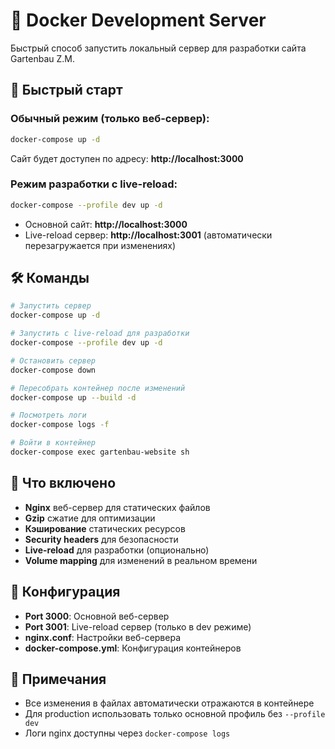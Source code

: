 # 🐳 Docker Development Server

Быстрый способ запустить локальный сервер для разработки сайта Gartenbau Z.M.

## 🚀 Быстрый старт

### Обычный режим (только веб-сервер):
```bash
docker-compose up -d
```
Сайт будет доступен по адресу: **http://localhost:3000**

### Режим разработки с live-reload:
```bash
docker-compose --profile dev up -d
```
- Основной сайт: **http://localhost:3000**
- Live-reload сервер: **http://localhost:3001** (автоматически перезагружается при изменениях)

## 🛠 Команды

```bash
# Запустить сервер
docker-compose up -d

# Запустить с live-reload для разработки
docker-compose --profile dev up -d

# Остановить сервер
docker-compose down

# Пересобрать контейнер после изменений
docker-compose up --build -d

# Посмотреть логи
docker-compose logs -f

# Войти в контейнер
docker-compose exec gartenbau-website sh
```

## 📁 Что включено

- **Nginx** веб-сервер для статических файлов
- **Gzip** сжатие для оптимизации
- **Кэширование** статических ресурсов
- **Security headers** для безопасности
- **Live-reload** для разработки (опционально)
- **Volume mapping** для изменений в реальном времени

## 🔧 Конфигурация

- **Port 3000**: Основной веб-сервер
- **Port 3001**: Live-reload сервер (только в dev режиме)
- **nginx.conf**: Настройки веб-сервера
- **docker-compose.yml**: Конфигурация контейнеров

## 📝 Примечания

- Все изменения в файлах автоматически отражаются в контейнере
- Для production использовать только основной профиль без `--profile dev`
- Логи nginx доступны через `docker-compose logs`
